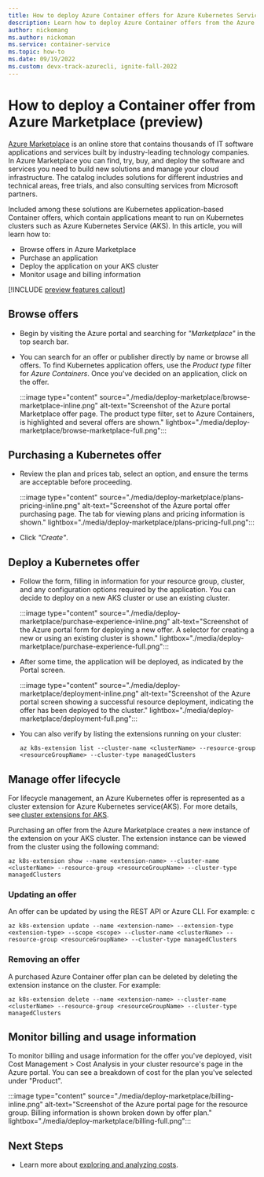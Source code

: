 ```yaml
---
title: How to deploy Azure Container offers for Azure Kubernetes Service (AKS) from the Azure Marketplace 
description: Learn how to deploy Azure Container offers from the Azure Marketplace on an Azure Kubernetes Service (AKS) cluster.
author: nickomang
ms.author: nickoman
ms.service: container-service
ms.topic: how-to
ms.date: 09/19/2022
ms.custom: devx-track-azurecli, ignite-fall-2022
---
```


# How to deploy a Container offer from Azure Marketplace (preview)

[Azure Marketplace][azure-marketplace] is an online store that contains thousands of IT software applications and services built by industry-leading technology companies. In Azure Marketplace you can find, try, buy, and deploy the software and services you need to build new solutions and manage your cloud infrastructure. The catalog includes solutions for different industries and technical areas, free trials, and also consulting services from Microsoft partners.

Included among these solutions are Kubernetes application-based Container offers, which contain applications meant to run on Kubernetes clusters such as Azure Kubernetes Service (AKS). In this article, you will learn how to:

- Browse offers in Azure Marketplace
- Purchase an application
- Deploy the application on your AKS cluster
- Monitor usage and billing information

[!INCLUDE [preview features callout](./includes/preview/preview-callout.md)]

## Browse offers

- Begin by visiting the Azure portal and searching for *"Marketplace"* in the top search bar.

- You can search for an offer or publisher directly by name or browse all offers. To find Kubernetes application offers, use the *Product type* filter for *Azure Containers*. Once you've decided on an application, click on the offer.

    :::image type="content" source="./media/deploy-marketplace/browse-marketplace-inline.png" alt-text="Screenshot of the Azure portal Marketplace offer page. The product type filter, set to Azure Containers, is highlighted and several offers are shown." lightbox="./media/deploy-marketplace/browse-marketplace-full.png":::

## Purchasing a Kubernetes offer

- Review the plan and prices tab, select an option, and ensure the terms are acceptable before proceeding.

    :::image type="content" source="./media/deploy-marketplace/plans-pricing-inline.png" alt-text="Screenshot of the Azure portal offer purchasing page. The tab for viewing plans and pricing information is shown." lightbox="./media/deploy-marketplace/plans-pricing-full.png":::

- Click *"Create"*.

## Deploy a Kubernetes offer

- Follow the form, filling in information for your resource group, cluster, and any configuration options required by the application. You can decide to deploy on a new AKS cluster or use an existing cluster.

    :::image type="content" source="./media/deploy-marketplace/purchase-experience-inline.png" alt-text="Screenshot of the Azure portal form for deploying a new offer. A selector for creating a new or using an existing cluster is shown." lightbox="./media/deploy-marketplace/purchase-experience-full.png":::

- After some time, the application will be deployed, as indicated by the Portal screen.

    :::image type="content" source="./media/deploy-marketplace/deployment-inline.png" alt-text="Screenshot of the Azure portal screen showing a successful resource deployment, indicating the offer has been deployed to the cluster." lightbox="./media/deploy-marketplace/deployment-full.png":::

- You can also verify by listing the extensions running on your cluster:

    ```azurecli-interactive
    az k8s-extension list --cluster-name <clusterName> --resource-group <resourceGroupName> --cluster-type managedClusters
    ```

## Manage offer lifecycle

For lifecycle management, an Azure Kubernetes offer is represented as a cluster extension for Azure Kubernetes service(AKS). For more details, see [cluster extensions for AKS][cluster-extensions].

Purchasing an offer from the Azure Marketplace creates a new instance of the extension on your AKS cluster. The extension instance can be viewed from the cluster using the following command:

```azurecli-interactive
az k8s-extension show --name <extension-name> --cluster-name <clusterName> --resource-group <resourceGroupName> --cluster-type managedClusters
```

### Updating an offer

An offer can be updated by using the REST API or Azure CLI. For example:
c
```azurecli-interactive
az k8s-extension update --name <extension-name> --extension-type <extension-type> --scope <scope> --cluster-name <clusterName> --resource-group <resourceGroupName> --cluster-type managedClusters
```

### Removing an offer

A purchased Azure Container offer plan can be deleted by deleting the extension instance on the cluster. For example:

```azurecli-interactive
az k8s-extension delete --name <extension-name> --cluster-name <clusterName> --resource-group <resourceGroupName> --cluster-type managedClusters
```

## Monitor billing and usage information

To monitor billing and usage information for the offer you've deployed, visit Cost Management > Cost Analysis in your cluster resource's page in the Azure portal. You can see a breakdown of cost for the plan you've selected under "Product".

:::image type="content" source="./media/deploy-marketplace/billing-inline.png" alt-text="Screenshot of the Azure portal page for the resource group. Billing information is shown broken down by offer plan." lightbox="./media/deploy-marketplace/billing-full.png":::

## Next Steps

- Learn more about [exploring and analyzing costs][billing].

<!-- LINKS -->
[azure-marketplace]: /marketplace/azure-marketplace-overview
[cluster-extensions]: ./cluster-extensions.md
[billing]: ../cost-management-billing/costs/quick-acm-cost-analysis.md